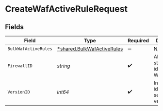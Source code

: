 # CreateWafActiveRuleRequest


## Fields

| Field                                                                   | Type                                                                    | Required                                                                | Description                                                             | Example                                                                 |
| ----------------------------------------------------------------------- | ----------------------------------------------------------------------- | ----------------------------------------------------------------------- | ----------------------------------------------------------------------- | ----------------------------------------------------------------------- |
| `BulkWafActiveRules`                                                    | [*shared.BulkWafActiveRules](../../models/shared/bulkwafactiverules.md) | :heavy_minus_sign:                                                      | N/A                                                                     |                                                                         |
| `FirewallID`                                                            | *string*                                                                | :heavy_check_mark:                                                      | Alphanumeric string identifying a WAF Firewall.                         | fW7g2uUGZzb2W9Euo4Mo0r                                                  |
| `VersionID`                                                             | *int64*                                                                 | :heavy_check_mark:                                                      | Integer identifying a service version.                                  | 1                                                                       |